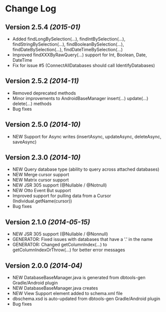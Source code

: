 Change Log
==========

  Version 2.5.4 *(2015-01)*
----------------------------

 * Added findLongBySelection(...), findIntBySelection(...), findStringBySelection(...), findBooleanBySelection(...), findDateBySelection(...), findDateTimeBySelection(...) 
 * Improved findXXXByRawQuery(...) support for Int, Boolean, Date, DateTime
 * Fix for issue #5 (ConnectAllDatabases should call IdentifyDatabases)


  Version 2.5.2 *(2014-11)*
----------------------------

 * Removed deprecated methods
 * Minor improvements to AndroidBaseManager insert(...) update(...) delete(...) methods
 * Bug fixes

  Version 2.5.0 *(2014-10)*
----------------------------

 * NEW Support for Async writes (insertAsync, updateAsync, deleteAsync, saveAsync)

  Version 2.3.0 *(2014-10)*
----------------------------

  * NEW Query database type (ability to query across attached databases)
  * NEW Merge cursor support
  * NEW Matrix cursor support
  * NEW JSR 305 support (@Nullable / @Notnull)
  * NEW Otto Event But support
  * Improved support for pulling data from a Cursor (Individual.getName(cursor))
  * Bug fixes



Version 2.1.0 *(2014-05-15)*
----------------------------

 * NEW JSR 305 support (@Nullable / @Nonnull)
 * GENERATOR: Fixed issues with databases that have a '.' in the name
 * GENERATOR: Changed getColumnIndex(...) to getColumnIndexOrThrow(...) for better error messages
 
 Version 2.0.0 *(2014-04)*
----------------------------

 * NEW DatabaseBaseManager.java is generated from dbtools-gen Gradle/Android plugin
 * NEW DatabaseBaseManager.java creates
 * NEW View Support <view/> element added to schema.xml file
 * dbschema.xsd is auto-updated from dbtools-gen Gradle/Android plugin
 * Bug fixes

